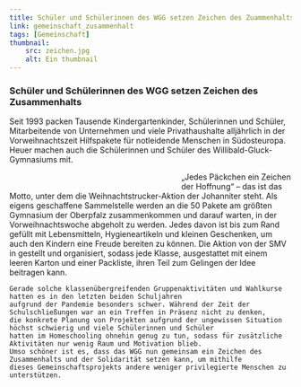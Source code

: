 ```yaml
---
title: Schüler und Schülerinnen des WGG setzen Zeichen des Zuammenhalts
link: gemeinschaft_zusammenhalt
tags: [Gemeinschaft]
thumbnail: 
    src: zeichen.jpg
    alt: Ein thumbnail
---
```


<h3>
    Schüler und Schülerinnen des WGG setzen Zeichen des Zusammenhalts
</h3>

<p>
    Seit 1993 packen Tausende Kindergartenkinder, Schülerinnen und Schüler, Mitarbeitende von Unternehmen und viele 
    Privathaushalte alljährlich in der Vorweihnachtszeit Hilfspakete für notleidende Menschen in Südosteuropa. Heuer 
    machen auch die Schülerinnen und Schüler des Willibald-Gluck-Gymnasiums mit.

</p>

<figure style="float: left; margin-right: 15px; width: 50%; margin-bottom: 15px">
    <v-image name="zeichen" alt="Zeichen"></v-image>
 </figure>
 
 <p>
    „Jedes Päckchen ein Zeichen der Hoffnung“ – das ist das Motto, unter dem die Weihnachtstrucker-Aktion der Johanniter 
    steht. Als eigens geschaffene Sammelstelle werden an die 50 Pakete am größten Gymnasium der Oberpfalz zusammenkommen 
    und darauf warten, in der Vorweihnachtswoche abgeholt zu werden. Jedes davon ist bis zum Rand gefüllt mit Lebensmitteln, 
    Hygieneartikeln und kleinen Geschenken, um auch den Kindern eine Freude bereiten zu können. Die Aktion von der SMV in 
    gestellt und organisiert, sodass jede Klasse, ausgestattet mit einem leeren Karton und einer Packliste, ihren Teil zum 
    Gelingen der Idee beitragen kann.

    Gerade solche klassenübergreifenden Gruppenaktivitäten und Wahlkurse hatten es in den letzten beiden Schuljahren 
    aufgrund der Pandemie besonders schwer. Während der Zeit der Schulschließungen war an ein Treffen in Präsenz nicht zu denken, 
    die konkrete Planung von Projekten aufgrund der ungewissen Situation höchst schwierig und viele Schülerinnen und Schüler 
    hatten im Homeschooling ohnehin genug zu tun, sodass für zusätzliche Aktivitäten nur wenig Raum und Motivation blieb. 
    Umso schöner ist es, dass das WGG nun gemeinsam ein Zeichen des Zusammenhalts und der Solidarität setzen kann, um mithilfe 
    dieses Gemeinschaftsprojekts andere weniger privilegierte Menschen zu unterstützen.
 </p>